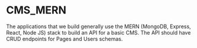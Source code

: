 # CMS_MERN
The applications that we build generally use the MERN (MongoDB, Express, React, Node JS) stack to build an API for a basic CMS. The API should have CRUD endpoints for Pages and Users schemas.
